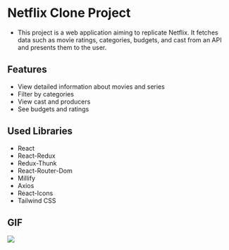 # Netflix Clone Project

- This project is a web application aiming to replicate Netflix. It fetches data such as movie ratings, categories, budgets, and cast from an API and presents them to the user.

## Features

- View detailed information about movies and series
- Filter by categories
- View cast and producers
- See budgets and ratings

## Used Libraries

- React
- React-Redux
- Redux-Thunk
- React-Router-Dom
- Millify
- Axios
- React-Icons
- Tailwind CSS

## GIF

<img src="netflix-screen.gif">
